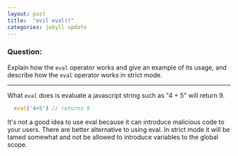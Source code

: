 ```yaml
---
layout: post
title:  "evil eval()"
categories: jekyll update
---
```


### Question:
Explain how the `eval` operator works and give an example of its usage, and describe how the `eval` operator works in strict mode.
<hr>


What `eval` does is evaluate a javascript string such as "4 + 5" will return 9.

```javascript
  eval('4+5') // returns 9 
```

  

 It's not a good idea to use eval because it can introduce malicious code to your users. There are better alternative to using eval. In strict mode it will be tamed somewhat and not be allowed to introduce variables to the global scope. 
